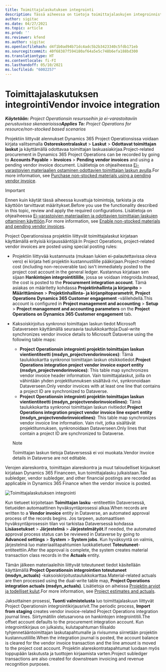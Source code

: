```yaml
---
title: Toimittajalaskutuksen integrointi
description: Tässä aiheessa on tietoja toimittajalaskujen integroinnista Project Operationsissa.
author: sigitac
ms.date: 04/27/2021
ms.topic: article
ms.prod: ''
ms.reviewer: kfend
ms.author: sigitac
ms.openlocfilehash: d4f1b0ad94b71dc4adc5b2b3423340c5fdb171eb
ms.sourcegitcommit: 40f68387f594180af64a5e5c748b6efa188bd300
ms.translationtype: HT
ms.contentlocale: fi-FI
ms.lasthandoff: 05/10/2021
ms.locfileid: "6002257"
---
```

# <a name="vendor-invoice-integration"></a><span data-ttu-id="c94c2-103">Toimittajalaskutuksen integrointi</span><span class="sxs-lookup"><span data-stu-id="c94c2-103">Vendor invoice integration</span></span>

<span data-ttu-id="c94c2-104">_**Käytetään:** Project Operationsin resursseihin ja ei-varastoitaviin perustuvissa skenaarioissa_</span><span class="sxs-lookup"><span data-stu-id="c94c2-104">_**Applies To:** Project Operations for resource/non-stocked based scenarios_</span></span>

<span data-ttu-id="c94c2-105">Projektiin liittyvät alennukset Dynamics 365 Project Operationsissa voidaan kirjata valitsemalla **Ostoreskontralaskut** > **Laskut** > **Odottavat toimittajan laskut** ja käyttämällä odottavaa toimittajan laskuasiakirjaa.</span><span class="sxs-lookup"><span data-stu-id="c94c2-105">Project-related procurement in Dynamics 365 Project Operations can be recorded by going to **Accounts Payable** > **Invoices** > **Pending vendor invoices** and using a pending vendor invoice document.</span></span> <span data-ttu-id="c94c2-106">Lisätietoja on ohjeaiheessa [Ei-varastoivien materiaalien ostaminen odottavien toimittajan laskun avulla](../procurement/pending-vendor-invoices.md).</span><span class="sxs-lookup"><span data-stu-id="c94c2-106">For more information, see [Purchase non-stocked materials using a pending vendor invoice](../procurement/pending-vendor-invoices.md).</span></span>

> [!IMPORTANT]
> <span data-ttu-id="c94c2-107">Ennen kuin käytät tässä aiheessa kuvattuja toimintoja, tarkista ja ota käyttöön tarvittavat määritykset.</span><span class="sxs-lookup"><span data-stu-id="c94c2-107">Before you use the functionality described in this topic, review and apply the required configurations.</span></span> <span data-ttu-id="c94c2-108">Lisätietoja on ohjeaiheessa [Ei-varastoivien materiaalien ja odottavien toimittajan laskujen ottaminen käyttöön](../procurement/configure-materials-nonstocked.md).</span><span class="sxs-lookup"><span data-stu-id="c94c2-108">For more information, see [Enable non-stocked materials and pending vendor invoices](../procurement/configure-materials-nonstocked.md).</span></span>

<span data-ttu-id="c94c2-109">Project Operationsissa projektiin liittyvät toimittajalaskut kirjataan käyttämällä erityisiä kirjaussääntöjä:</span><span class="sxs-lookup"><span data-stu-id="c94c2-109">In Project Operations, project-related vendor invoices are posted using special posting rules:</span></span>

- <span data-ttu-id="c94c2-110">Projektiin liittyvää kustannusta (mukaan lukien ei-palautettavissa oleva vero) ei kirjata heti projektin kustannustilille pääkirjaan.</span><span class="sxs-lookup"><span data-stu-id="c94c2-110">Project-related cost (including non-recoverable tax) isn't immediately posted to the project cost account in the general ledger.</span></span> <span data-ttu-id="c94c2-111">Kustannus kirjataan sen sijaan **Hankintojen integrointitilille**, jossa se voidaan integroida.</span><span class="sxs-lookup"><span data-stu-id="c94c2-111">Instead, the cost is posted to the **Procurement integration account**.</span></span> <span data-ttu-id="c94c2-112">Tämä asiakas on määritetty kohdassa **Projektinhallinta ja kirjanpito** > **Määrittäminen** > **Projektinhallinta- ja kirjanpitoparametrit**, **Project Operations Dynamics 365 Customer engagement** -välilehdellä.</span><span class="sxs-lookup"><span data-stu-id="c94c2-112">This account is configured in **Project management and accounting** > **Setup** > **Project management and accounting parameters** on the **Project Operations on Dynamics 365 Customer engagement** tab.</span></span>
- <span data-ttu-id="c94c2-113">Kaksoiskirjoitus synkronoi toimittajan laskun tiedot Microsoft Dataverseen käyttämällä seuraavia taulukkokarttoja:</span><span class="sxs-lookup"><span data-stu-id="c94c2-113">Dual-write synchronizes vendor invoice details to Microsoft Dataverse using the following table maps:</span></span>

     - <span data-ttu-id="c94c2-114">**Project Operationsin integrointi projektin toimittajan laskun vientientiteetti (msdyn_projectvendorinvoices)**: Tämä taulukkokartta synkronoi toimittajan laskun otsikkotiedot.</span><span class="sxs-lookup"><span data-stu-id="c94c2-114">**Project Operations integration project vendor invoice export entity (msdyn_projectvendorinvoices)**: This table map synchronizes vendor invoice header information.</span></span> <span data-ttu-id="c94c2-115">Vain toimittajalaskut, joilla on vähintään yhden projektitunnuksen sisältävä rivi, synkronoidaan Dataverseen.</span><span class="sxs-lookup"><span data-stu-id="c94c2-115">Only vendor invoices with at least one line that contains a project ID are synchronized to Dataverse.</span></span>
     - <span data-ttu-id="c94c2-116">**Project Operationsin integrointi projektin toimittajan laskun vientientiteetti (msdyn_projectvendorinvoicelines)**: Tämä taulukkokartta synkronoi toimittajan laskun rivitiedot.</span><span class="sxs-lookup"><span data-stu-id="c94c2-116">**Project Operations integration project vendor invoice line export entity (msdyn_projectvendorinvoicelines)**: This table map synchronizes vendor invoice line information.</span></span> <span data-ttu-id="c94c2-117">Vain rivit, jotka sisältävät projektitunnuksen, synkronoidaan Dataverseen.</span><span class="sxs-lookup"><span data-stu-id="c94c2-117">Only lines that contain a project ID are synchronized to Dataverse.</span></span>

     > [!NOTE]
     > <span data-ttu-id="c94c2-118">Toimittajan laskun tietoja Dataversessä ei voi muokata.</span><span class="sxs-lookup"><span data-stu-id="c94c2-118">Vendor invoice details in Dataverse are not editable.</span></span>

<span data-ttu-id="c94c2-119">Verojen alareskontra, toimittajan alareskontra ja muut taloudelliset kirjaukset kirjataan Dynamics 365 Financeen, kun toimittajalasku julkaistaan.</span><span class="sxs-lookup"><span data-stu-id="c94c2-119">Tax subledger, vendor subledger, and other financial postings are recorded as applicable in Dynamics 365 Finance when the vendor invoice is posted.</span></span>

![Toimittajalaskutuksen integrointi](media/DW7VendorInvoice.png)

<span data-ttu-id="c94c2-121">Kun tietueet kirjoitetaan **Toimittajan lasku** -entiteettiin Dataversessä, tietueiden automaattinen hyväksyntäprosessi alkaa.</span><span class="sxs-lookup"><span data-stu-id="c94c2-121">When records are written to a **Vendor invoice** entity in Dataverse, an automated approval process of the records begins.</span></span> <span data-ttu-id="c94c2-122">Jos tarpeen, automaattisen hyväksyntäprosessin tilan voi tarkistaa Dataversessä kohdassa **Lisäasetukset** > **Järjestelmä** > **Järjestelmätyöt**.</span><span class="sxs-lookup"><span data-stu-id="c94c2-122">If needed, the automated approval process status can be reviewed in Dataverse by going to **Advanced settings** > **System** > **System jobs**.</span></span> <span data-ttu-id="c94c2-123">Kun hyväksyntä on valmis, järjestelmä luo materiaalitapahtumien luokkatietueet **Toteutuneet**-entiteettiin.</span><span class="sxs-lookup"><span data-stu-id="c94c2-123">After the approval is complete, the system creates material transaction class records in the **Actuals** entity.</span></span>

<span data-ttu-id="c94c2-124">Tämän jälkeen materiaaleihin liittyvät toteutuneet tiedot käsitellään käyttämällä **Project Operationsin integrointien toteutuneet (msdyn_actuals)** -kaksoiskirjoitustaulukkokarttaa.</span><span class="sxs-lookup"><span data-stu-id="c94c2-124">Material-related actuals are then processed using the dual-write table map, **Project Operations integration actuals (msdyn_actuals)**.</span></span> <span data-ttu-id="c94c2-125">Lisätietoja on aiheissa [Projektin arviot ja todelliset kulut](resource-dual-write-estimates-actuals.md).</span><span class="sxs-lookup"><span data-stu-id="c94c2-125">For more information, see [Project estimates and actuals](resource-dual-write-estimates-actuals.md).</span></span>

<span data-ttu-id="c94c2-126">Jaksottainen prosessi, **Tuonti valmistelusta** luo toimittajalaskuun liittyvät Project Operationsin integrointikirjausrivit.</span><span class="sxs-lookup"><span data-stu-id="c94c2-126">The periodic process, **Import from staging** creates vendor invoice-related Project Operations integration journal lines.</span></span> <span data-ttu-id="c94c2-127">Siirtymätilin oletusarvona on hankintojen integrointitili.</span><span class="sxs-lookup"><span data-stu-id="c94c2-127">The offset account defaults to the procurement integration account.</span></span> <span data-ttu-id="c94c2-128">Kun integrointikirjaus on julkaistu, kulutapahtuman tilisaldo tyhjennetääntoimittajan laskutapahtumalle ja rivisumma siirretään projektin kustannustilille.</span><span class="sxs-lookup"><span data-stu-id="c94c2-128">When the integration journal is posted, the account balance is cleared for the vendor invoice transaction and the line amount is moved to the project cost account.</span></span> <span data-ttu-id="c94c2-129">Projektin alareskontratapahtumat luodaan myös loppupään laskutusta ja tuottojen kirjaamista varten.</span><span class="sxs-lookup"><span data-stu-id="c94c2-129">Project subledger transactions are also created for downstream invoicing and revenue recognition purposes.</span></span>
